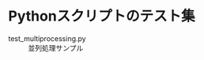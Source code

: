 # Pythonスクリプトのテスト集

<dl>
  <dt>test_multiprocessing.py</dt>
  <dd>並列処理サンプル</dd>
  <!--
  <dt>オレンジ</dt>
  <dd>橙色のフルーツ</dd>
-->
</dl>